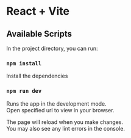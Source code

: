 # React + Vite

## Available Scripts

In the project directory, you can run:

### `npm install`

Install the dependencies

### `npm run dev`

Runs the app in the development mode.\
Open specified url to view in your browser.

The page will reload when you make changes.\
You may also see any lint errors in the console.

